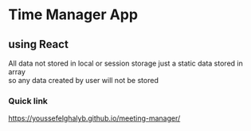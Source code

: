 # Time Manager App

## using React

All data not stored in local or session storage just a static data stored in array <br/>
so any data created by user will not be stored

### Quick link 
https://youssefelghalyb.github.io/meeting-manager/
